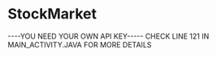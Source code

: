 # StockMarket
----YOU NEED YOUR OWN API KEY-----
CHECK LINE 121 IN MAIN_ACTIVITY.JAVA FOR MORE DETAILS
